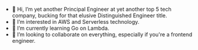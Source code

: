 - 👋 Hi, I’m yet another Principal Engineer at yet another top 5 tech company, bucking for that elusive Distinguished Engineer title.
- 👀 I’m interested in AWS and Serverless technology.
- 🌱 I’m currently learning Go on Lambda.
- 💞️ I’m looking to collaborate on everything, especially if you're a frontend engineer.

